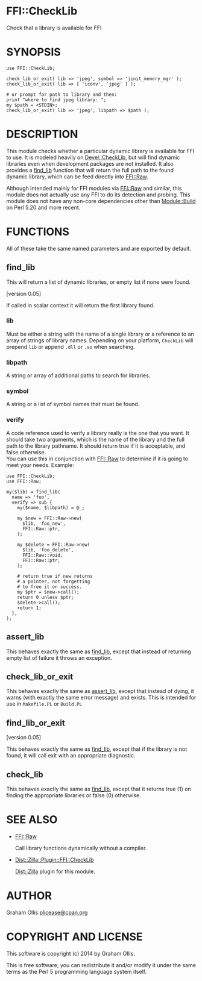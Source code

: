 # FFI::CheckLib

Check that a library is available for FFI

# SYNOPSIS

    use FFI::CheckLib;
    
    check_lib_or_exit( lib => 'jpeg', symbol => 'jinit_memory_mgr' );
    check_lib_or_exit( lib => [ 'iconv', 'jpeg' ] );
    
    # or prompt for path to library and then:
    print "where to find jpeg library: ";
    my $path = <STDIN>;
    check_lib_or_exit( lib => 'jpeg', libpath => $path );

# DESCRIPTION

This module checks whether a particular dynamic library is available for FFI to use.
It is modeled heavily on [Devel::CheckLib](https://metacpan.org/pod/Devel::CheckLib), but will find dynamic libraries
even when development packages are not installed.  It also provides a 
[find\_lib](https://metacpan.org/pod/FFI::CheckLib#find_lib) function that will return the full path to
the found dynamic library, which can be feed directly into [FFI::Raw](https://metacpan.org/pod/FFI::Raw).

Although intended mainly for FFI modules via [FFI::Raw](https://metacpan.org/pod/FFI::Raw) and similar, this module
does not actually use any FFI to do its detection and probing.  This module does
not have any non-core dependencies other than [Module::Build](https://metacpan.org/pod/Module::Build) on Perl 5.20 and
more recent.

# FUNCTIONS

All of these take the same named parameters and are exported by default.

## find\_lib

This will return a list of dynamic libraries, or empty list if none were found.

\[version 0.05\]

If called in scalar context it will return the first library found.

### lib

Must be either a string with the name of a single library or a reference to an array
of strings of library names.  Depending on your platform, `CheckLib` will prepend
`lib` or append `.dll` or `.so` when searching.

### libpath

A string or array of additional paths to search for libraries.

### symbol

A string or a list of symbol names that must be found.

### verify

A code reference used to verify a library really is the one that you want.  It 
should take two arguments, which is the name of the library and the full path to the
library pathname.  It should return true if it is acceptable, and false otherwise.  
You can use this in conjunction with [FFI::Raw](https://metacpan.org/pod/FFI::Raw) to determine if it is going to meet
your needs.  Example:

    use FFI::CheckLib;
    use FFI::Raw;
    
    my($lib) = find_lib(
      name => 'foo',
      verify => sub {
        my($name, $libpath) = @_;
        
        my $new = FFI::Raw->new(
          $lib, 'foo_new',
          FFI::Raw::ptr,
        );
        
        my $delete = FFI::Raw->new(
          $lib, 'foo_delete',
          FFI::Raw::void,
          FFI::Raw::ptr,
        );
        
        # return true if new returns
        # a pointer, not forgetting
        # to free it on success.
        my $ptr = $new->call();
        return 0 unless $ptr;
        $delete->call();
        return 1;
      },
    );

## assert\_lib

This behaves exactly the same as [find\_lib](https://metacpan.org/pod/FFI::CheckLib#find_lib),
except that instead of returning empty list of failure it throws
an exception.

## check\_lib\_or\_exit

This behaves exactly the same as [assert\_lib](https://metacpan.org/pod/FFI::CheckLib#assert_lib),
except that instead of dying, it warns (with exactly the same error message)
and exists.  This is intended for use in `Makefile.PL` or `Build.PL`

## find\_lib\_or\_exit

\[version 0.05\]

This behaves exactly the same as [find\_lib](https://metacpan.org/pod/FFI::CheckLib#find_lib),
except that if the library is not found, it will call exit with an
appropriate diagnostic.

## check\_lib

This behaves exactly the same as [find\_lib](https://metacpan.org/pod/FFI::CheckLib#find_lib), except that
it returns true (1) on finding the appropriate libraries or false (0) otherwise.

# SEE ALSO

- [FFI::Raw](https://metacpan.org/pod/FFI::Raw)

    Call library functions dynamically without a compiler.

- [Dist::Zilla::Plugin::FFI::CheckLib](https://metacpan.org/pod/Dist::Zilla::Plugin::FFI::CheckLib)

    [Dist::Zilla](https://metacpan.org/pod/Dist::Zilla) plugin for this module.

# AUTHOR

Graham Ollis <plicease@cpan.org>

# COPYRIGHT AND LICENSE

This software is copyright (c) 2014 by Graham Ollis.

This is free software; you can redistribute it and/or modify it under
the same terms as the Perl 5 programming language system itself.
